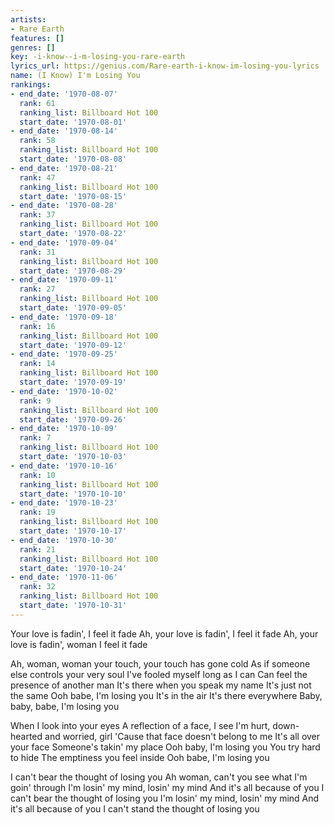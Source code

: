 ```yaml
---
artists:
- Rare Earth
features: []
genres: []
key: -i-know--i-m-losing-you-rare-earth
lyrics_url: https://genius.com/Rare-earth-i-know-im-losing-you-lyrics
name: (I Know) I'm Losing You
rankings:
- end_date: '1970-08-07'
  rank: 61
  ranking_list: Billboard Hot 100
  start_date: '1970-08-01'
- end_date: '1970-08-14'
  rank: 58
  ranking_list: Billboard Hot 100
  start_date: '1970-08-08'
- end_date: '1970-08-21'
  rank: 47
  ranking_list: Billboard Hot 100
  start_date: '1970-08-15'
- end_date: '1970-08-28'
  rank: 37
  ranking_list: Billboard Hot 100
  start_date: '1970-08-22'
- end_date: '1970-09-04'
  rank: 31
  ranking_list: Billboard Hot 100
  start_date: '1970-08-29'
- end_date: '1970-09-11'
  rank: 27
  ranking_list: Billboard Hot 100
  start_date: '1970-09-05'
- end_date: '1970-09-18'
  rank: 16
  ranking_list: Billboard Hot 100
  start_date: '1970-09-12'
- end_date: '1970-09-25'
  rank: 14
  ranking_list: Billboard Hot 100
  start_date: '1970-09-19'
- end_date: '1970-10-02'
  rank: 9
  ranking_list: Billboard Hot 100
  start_date: '1970-09-26'
- end_date: '1970-10-09'
  rank: 7
  ranking_list: Billboard Hot 100
  start_date: '1970-10-03'
- end_date: '1970-10-16'
  rank: 10
  ranking_list: Billboard Hot 100
  start_date: '1970-10-10'
- end_date: '1970-10-23'
  rank: 19
  ranking_list: Billboard Hot 100
  start_date: '1970-10-17'
- end_date: '1970-10-30'
  rank: 21
  ranking_list: Billboard Hot 100
  start_date: '1970-10-24'
- end_date: '1970-11-06'
  rank: 32
  ranking_list: Billboard Hot 100
  start_date: '1970-10-31'
---
```

Your love is fadin', I feel it fade
Ah, your love is fadin', I feel it fade
Ah, your love is fadin', woman I feel it fade


Ah, woman, woman your touch, your touch has gone cold
As if someone else controls your very soul
I've fooled myself long as I can
Can feel the presence of another man
It's there when you speak my name
It's just not the same
Ooh babe, I'm losing you
It's in the air
It's there everywhere
Baby, baby, babe, I'm losing you


When I look into your eyes
A reflection of a face, I see
I'm hurt, down-hearted and worried, girl
'Cause that face doesn't belong to me
It's all over your face
Someone's takin' my place
Ooh baby, I'm losing you
You try hard to hide
The emptiness you feel inside
Ooh babe, I'm losing you


I can't bear the thought of losing you
Ah woman, can't you see what I'm goin' through
I'm losin' my mind, losin' my mind
And it's all because of you
I can't bear the thought of losing you
I'm losin' my mind, losin' my mind
And it's all because of you
I can't stand the thought of losing you
